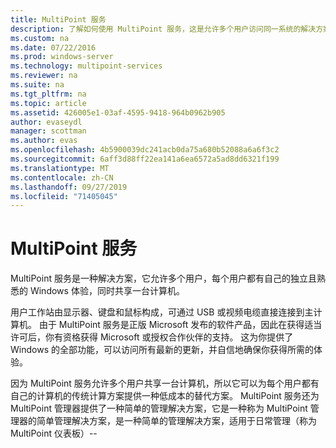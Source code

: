 ```yaml
---
title: MultiPoint 服务
description: 了解如何使用 MultiPoint 服务，这是允许多个用户访问同一系统的解决方案
ms.custom: na
ms.date: 07/22/2016
ms.prod: windows-server
ms.technology: multipoint-services
ms.reviewer: na
ms.suite: na
ms.tgt_pltfrm: na
ms.topic: article
ms.assetid: 426005e1-03af-4595-9418-964b0962b905
author: evaseydl
manager: scottman
ms.author: evas
ms.openlocfilehash: 4b5900039dc241acb0da75a680b52088a6a6f3c2
ms.sourcegitcommit: 6aff3d88ff22ea141a6ea6572a5ad8dd6321f199
ms.translationtype: MT
ms.contentlocale: zh-CN
ms.lasthandoff: 09/27/2019
ms.locfileid: "71405045"
---
```

# <a name="multipoint-services"></a>MultiPoint 服务
MultiPoint 服务是一种解决方案，它允许多个用户，每个用户都有自己的独立且熟悉的 Windows 体验，同时共享一台计算机。

用户工作站由显示器、键盘和鼠标构成，可通过 USB 或视频电缆直接连接到主计算机。 由于 MultiPoint 服务是正版 Microsoft 发布的软件产品，因此在获得适当许可后，你有资格获得 Microsoft 或授权合作伙伴的支持。 这为你提供了 Windows 的全部功能，可以访问所有最新的更新，并自信地确保你获得所需的体验。

因为 MultiPoint 服务允许多个用户共享一台计算机，所以它可以为每个用户都有自己的计算机的传统计算方案提供一种低成本的替代方案。 MultiPoint 服务还为 MultiPoint 管理器提供了一种简单的管理解决方案，它是一种称为 MultiPoint 管理器的简单管理解决方案，是一种简单的管理解决方案，适用于日常管理（称为 MultiPoint 仪表板）\-\-  
  